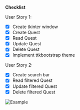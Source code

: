 __Checklist__  

User Story 1:  
- [x] Create tkinter window  
- [x] Create Quest  
- [x] Read Quest  
- [x] Update Quest  
- [x] Delete Quest  
- [x] Implement ttkbootstrap theme  

User Story 2:  
- [x] Create search bar  
- [x] Read filtered Quest  
- [x] Update filtered Quest  
- [x] Delete filtered Quest  

![Example](https://i.gyazo.com/5a3e82a2635a033fb6e9fe0870cdf315.gif)  
